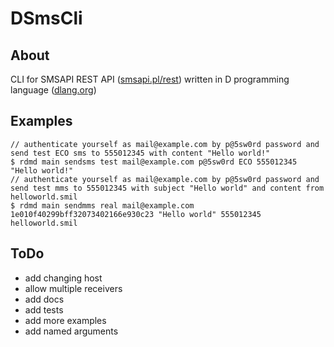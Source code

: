 # DSmsCli
## About
CLI for SMSAPI REST API ([smsapi.pl/rest](http://smsapi.pl/rest)) written in D programming language ([dlang.org](http://dlang.org))
## Examples
```
// authenticate yourself as mail@example.com by p@5sw0rd password and send test ECO sms to 555012345 with content "Hello world!"
$ rdmd main sendsms test mail@example.com p@5sw0rd ECO 555012345 "Hello world!"
// authenticate yourself as mail@example.com by p@5sw0rd password and send test mms to 555012345 with subject "Hello world" and content from helloworld.smil
$ rdmd main sendmms real mail@example.com 1e010f40299bff32073402166e930c23 "Hello world" 555012345 helloworld.smil
```
## ToDo
 * add changing host
 * allow multiple receivers
 * add docs
 * add tests
 * add more examples
 * add named arguments
